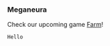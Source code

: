 ### **Meganeura**

Check our upcoming game [Farm](http://meganeuragames.com/farm)!

```markdown
Hello
```